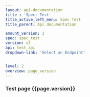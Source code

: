 ```yaml
---
layout: api-documentation
title : 'Spec: Test'
title_active_left_menu: Spec Test
title_parent: Api documentation

amount_version: 3
spec: spec_test
version: v3
api: test_api
dropdown-link: 'Select an Endpoint'


level: 2
overview: page_version
---
```





### Test page {{page.version}}


